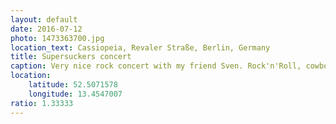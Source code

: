 ```yaml
---
layout: default
date: 2016-07-12
photo: 1473363700.jpg
location_text: Cassiopeia, Revaler Straße, Berlin, Germany
title: Supersuckers concert
caption: Very nice rock concert with my friend Sven. Rock'n'Roll, cowboy and some country music!
location:
    latitude: 52.5071578
    longitude: 13.4547007
ratio: 1.33333
---
```


